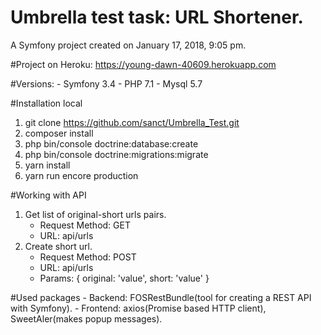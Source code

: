 Umbrella test task: URL Shortener.
========

A Symfony project created on January 17, 2018, 9:05 pm.

#Project on Heroku: 
https://young-dawn-40609.herokuapp.com

#Versions:
    - Symfony 3.4
    - PHP 7.1
    - Mysql 5.7       

#Installation local
1. git clone https://github.com/sanct/Umbrella_Test.git
2. composer install
3. php bin/console doctrine:database:create
4. php bin/console doctrine:migrations:migrate
5. yarn install
6. yarn run encore production

#Working with API
1. Get list of original-short urls pairs.
     - Request Method: GET 
     - URL: api/urls
2. Create short url.
    - Request Method: POST
    - URL: api/urls
    - Params: 
        {
            original: 'value',
            short: 'value'
        }

#Used packages
    - Backend: FOSRestBundle(tool for creating a REST API with Symfony).
    - Frontend: axios(Promise based HTTP client), SweetAler(makes popup messages).